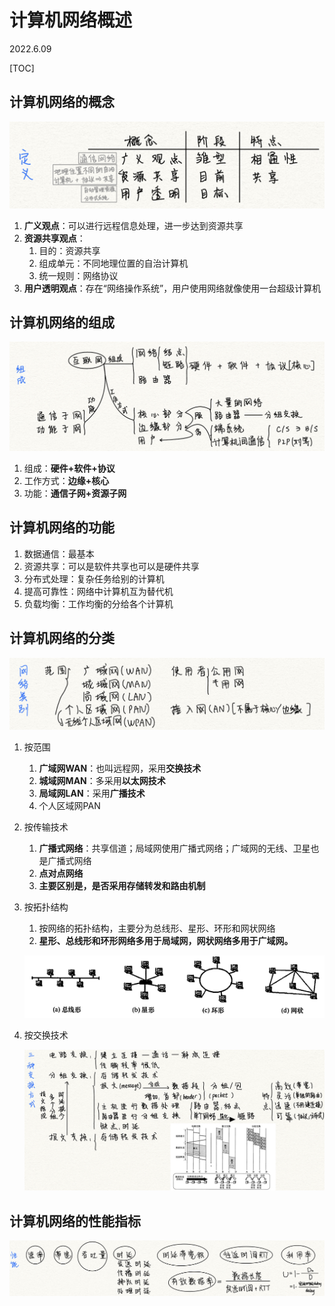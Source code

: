 

# 计算机网络概述

2022.6.09

[TOC]

## 计算机网络的概念

![image-20220609164207300](resources/image-20220609164207300.png)

1. **广义观点**：可以进行远程信息处理，进一步达到资源共享
2. **资源共享观点**：
   1. 目的：资源共享
   2. 组成单元：不同地理位置的自治计算机
   3. 统一规则：网络协议
3. **用户透明观点**：存在“网络操作系统”，用户使用网络就像使用一台超级计算机

## 计算机网络的组成

![image-20220609174609944](resources/image-20220609174609944.png)

1. 组成：**硬件+软件+协议**
2. 工作方式：**边缘+核心**
3. 功能：**通信子网+资源子网**

## 计算机网络的功能

1. 数据通信：最基本
2. 资源共享：可以是软件共享也可以是硬件共享
3. 分布式处理：复杂任务给别的计算机
4. 提高可靠性：网络中计算机互为替代机
5. 负载均衡：工作均衡的分给各个计算机

## 计算机网络的分类

![image-20220609180853426](resources/image-20220609180853426.png)

1. 按范围

   1. **广域网WAN**：也叫远程网，采用**交换技术**
   2. **城域网MAN**：多采用**以太网技术**
   3. **局域网LAN**：采用**广播技术**
   4. 个人区域网PAN

2. 按传输技术

   1. **广播式网络**：共享信道；局域网使用广播式网络；广域网的无线、卫星也是广播式网络
   2. **点对点网络**
   3. **主要区别是，是否采用存储转发和路由机制**

3. 按拓扑结构

   1. 按网络的拓扑结构，主要分为总线形、星形、环形和网状网络
   2. **星形、总线形和环形网络多用于局域网，网状网络多用于广域网。**

   ![image-20220609182811601](resources/image-20220609182811601.png)

4. 按交换技术

   ![image-20220609182958386](resources/image-20220609182958386.png)

## 计算机网络的性能指标

![image-20220609183420585](resources/image-20220609183420585.png)



